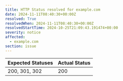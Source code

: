 ```yaml
---
title: HTTP Status resolved for example.com
date: 2024-11-11T08:40:30+00:00Z
resolved: True
resolvedWhen: 2024-11-11T08:40:30+00:00Z
resolvedStartTime: 2024-10-25T21:09:43.191474+00:00
severity: notice
affected:
  - example.com
section: issue
---
```


| Expected Statuses | Actual Status  |
|-------------------|----------------|
| 200, 301, 302 | 200 |
